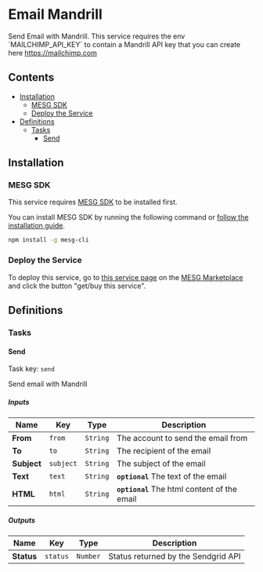 # Email Mandrill

Send Email with Mandrill. This service requires the env &#x60;MAILCHIMP_API_KEY&#x60; to contain a Mandrill API key that you can create here https://mailchimp.com

## Contents

- [Installation](#Installation)
  - [MESG SDK](#MESG-SDK)
  - [Deploy the Service](#Service)
- [Definitions](#Definitions)
  - [Tasks](#Tasks)
    - [Send](#send)

## Installation

### MESG SDK

This service requires [MESG SDK](https://github.com/mesg-foundation/engine) to be installed first.

You can install MESG SDK by running the following command or [follow the installation guide](https://docs.mesg.com/guide/start-here/installation.html).

```bash
npm install -g mesg-cli
```

### Deploy the Service

To deploy this service, go to [this service page](https://marketplace.mesg.com/services/email-sendgrid) on the [MESG Marketplace](https://marketplace.mesg.com) and click the button "get/buy this service".

## Definitions


### Tasks

<h4 id="send">Send</h4>

Task key: `send`

Send email with Mandrill

##### Inputs

| **Name** | **Key** | **Type** | **Description** |
| --- | --- | --- | --- |
| **From** | `from` | `String` | The account to send the email from |
| **To** | `to` | `String` | The recipient of the email |
| **Subject** | `subject` | `String` | The subject of the email |
| **Text** | `text` | `String` | **`optional`** The text of the email |
| **HTML** | `html` | `String` | **`optional`** The html content of the email |
  
##### Outputs

| **Name** | **Key** | **Type** | **Description** |
| --- | --- | --- | --- |
| **Status** | `status` | `Number` | Status returned by the Sendgrid API |
